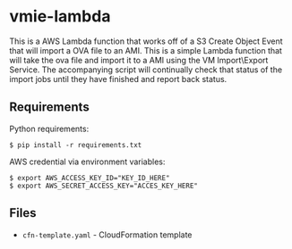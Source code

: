 # vmie-lambda
This is a AWS Lambda function that works off of a S3 Create Object Event that will import a OVA file to an AMI. This is a simple Lambda function that will take the ova file and import it to a AMI using the VM Import\Export Service. The accompanying script will continually check that status of the import jobs until they have finished and report back status.

## Requirements
Python requirements:

    $ pip install -r requirements.txt

AWS credential via environment variables:

    $ export AWS_ACCESS_KEY_ID="KEY_ID_HERE"
    $ export AWS_SECRET_ACCESS_KEY="ACCES_KEY_HERE"

## Files
* `cfn-template.yaml` - CloudFormation template
